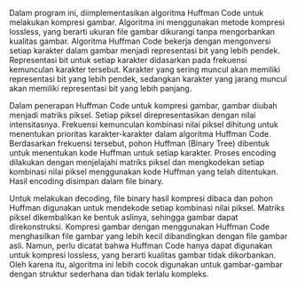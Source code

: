 Dalam program ini, diimplementasikan algoritma Huffman Code untuk melakukan kompresi gambar. Algoritma ini menggunakan metode kompresi lossless, yang berarti ukuran file gambar dikurangi tanpa mengorbankan kualitas gambar. Algoritma Huffman Code bekerja dengan mengonversi setiap karakter dalam gambar menjadi representasi bit yang lebih pendek. Representasi bit untuk setiap karakter didasarkan pada frekuensi kemunculan karakter tersebut. Karakter yang sering muncul akan memiliki representasi bit yang lebih pendek, sedangkan karakter yang jarang muncul akan memiliki representasi bit yang lebih panjang.

Dalam penerapan Huffman Code untuk kompresi gambar, gambar diubah menjadi matriks piksel. Setiap piksel direpresentasikan dengan nilai intensitasnya. Frekuensi kemunculan kombinasi nilai piksel dihitung untuk menentukan prioritas karakter-karakter dalam algoritma Huffman Code. Berdasarkan frekuensi tersebut, pohon Huffman (Binary Tree) dibentuk untuk menentukan kode Huffman untuk setiap karakter. Proses encoding dilakukan dengan menjelajahi matriks piksel dan mengkodekan setiap kombinasi nilai piksel menggunakan kode Huffman yang telah ditentukan. Hasil encoding disimpan dalam file binary.

Untuk melakukan decoding, file binary hasil kompresi dibaca dan pohon Huffman digunakan untuk mendekode setiap kombinasi nilai piksel. Matriks piksel dikembalikan ke bentuk aslinya, sehingga gambar dapat direkonstruksi. Kompresi gambar dengan menggunakan Huffman Code menghasilkan file gambar yang lebih kecil dibandingkan dengan file gambar asli. Namun, perlu dicatat bahwa Huffman Code hanya dapat digunakan untuk kompresi lossless, yang berarti kualitas gambar tidak dikorbankan. Oleh karena itu, algoritma ini lebih cocok digunakan untuk gambar-gambar dengan struktur sederhana dan tidak terlalu kompleks.
